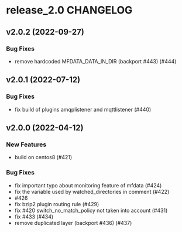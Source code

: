 # release_2.0 CHANGELOG

## v2.0.2 (2022-09-27)

### Bug Fixes

- remove hardcoded MFDATA_DATA_IN_DIR (backport #443) (#444)

## v2.0.1 (2022-07-12)

### Bug Fixes

- fix build of plugins amqplistener and mqttlistener (#440)

## v2.0.0 (2022-04-12)

### New Features

- build on centos8 (#421)

### Bug Fixes

- fix important typo about monitoring feature of mfdata (#424)
- fix the variable used by watched_directories in comment (#422)
- #426
- fix bzip2 plugin routing rule (#429)
- fix #420 switch_no_match_policy not taken into account (#431)
- fix #433 (#434)
- remove duplicated layer (backport #436) (#437)


